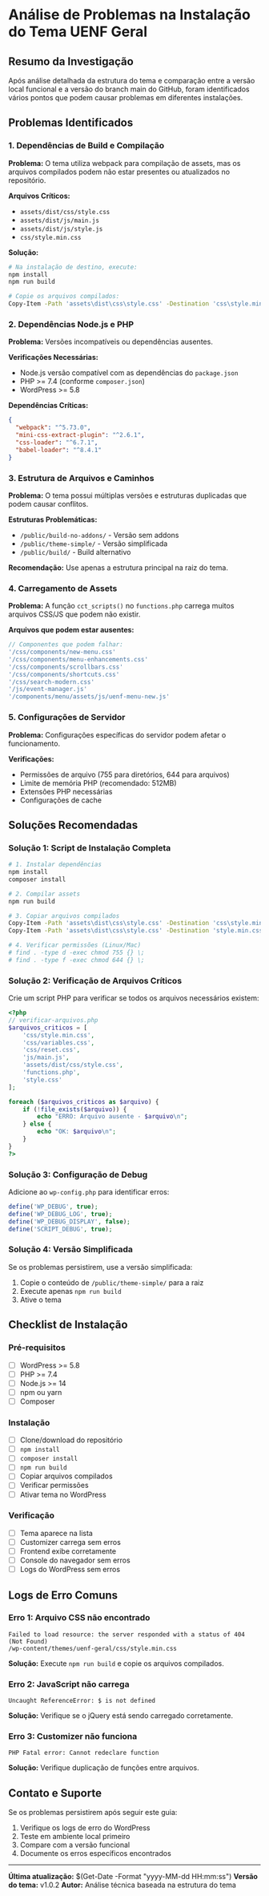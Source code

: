 # Análise de Problemas na Instalação do Tema UENF Geral

## Resumo da Investigação

Após análise detalhada da estrutura do tema e comparação entre a versão local funcional e a versão do branch main do GitHub, foram identificados vários pontos que podem causar problemas em diferentes instalações.

## Problemas Identificados

### 1. **Dependências de Build e Compilação**

**Problema:** O tema utiliza webpack para compilação de assets, mas os arquivos compilados podem não estar presentes ou atualizados no repositório.

**Arquivos Críticos:**
- `assets/dist/css/style.css`
- `assets/dist/js/main.js`
- `assets/dist/js/style.js`
- `css/style.min.css`

**Solução:**
```bash
# Na instalação de destino, execute:
npm install
npm run build

# Copie os arquivos compilados:
Copy-Item -Path 'assets\dist\css\style.css' -Destination 'css\style.min.css' -Force
```

### 2. **Dependências Node.js e PHP**

**Problema:** Versões incompatíveis ou dependências ausentes.

**Verificações Necessárias:**
- Node.js versão compatível com as dependências do `package.json`
- PHP >= 7.4 (conforme `composer.json`)
- WordPress >= 5.8

**Dependências Críticas:**
```json
{
  "webpack": "^5.73.0",
  "mini-css-extract-plugin": "^2.6.1",
  "css-loader": "^6.7.1",
  "babel-loader": "^8.4.1"
}
```

### 3. **Estrutura de Arquivos e Caminhos**

**Problema:** O tema possui múltiplas versões e estruturas duplicadas que podem causar conflitos.

**Estruturas Problemáticas:**
- `/public/build-no-addons/` - Versão sem addons
- `/public/theme-simple/` - Versão simplificada
- `/public/build/` - Build alternativo

**Recomendação:** Use apenas a estrutura principal na raiz do tema.

### 4. **Carregamento de Assets**

**Problema:** A função `cct_scripts()` no `functions.php` carrega muitos arquivos CSS/JS que podem não existir.

**Arquivos que podem estar ausentes:**
```php
// Componentes que podem falhar:
'/css/components/new-menu.css'
'/css/components/menu-enhancements.css'
'/css/components/scrollbars.css'
'/css/components/shortcuts.css'
'/css/search-modern.css'
'/js/event-manager.js'
'/components/menu/assets/js/uenf-menu-new.js'
```

### 5. **Configurações de Servidor**

**Problema:** Configurações específicas do servidor podem afetar o funcionamento.

**Verificações:**
- Permissões de arquivo (755 para diretórios, 644 para arquivos)
- Limite de memória PHP (recomendado: 512MB)
- Extensões PHP necessárias
- Configurações de cache

## Soluções Recomendadas

### Solução 1: Script de Instalação Completa

```bash
# 1. Instalar dependências
npm install
composer install

# 2. Compilar assets
npm run build

# 3. Copiar arquivos compilados
Copy-Item -Path 'assets\dist\css\style.css' -Destination 'css\style.min.css' -Force
Copy-Item -Path 'assets\dist\css\style.css' -Destination 'style.min.css' -Force

# 4. Verificar permissões (Linux/Mac)
# find . -type d -exec chmod 755 {} \;
# find . -type f -exec chmod 644 {} \;
```

### Solução 2: Verificação de Arquivos Críticos

Crie um script PHP para verificar se todos os arquivos necessários existem:

```php
<?php
// verificar-arquivos.php
$arquivos_criticos = [
    'css/style.min.css',
    'css/variables.css',
    'css/reset.css',
    'js/main.js',
    'assets/dist/css/style.css',
    'functions.php',
    'style.css'
];

foreach ($arquivos_criticos as $arquivo) {
    if (!file_exists($arquivo)) {
        echo "ERRO: Arquivo ausente - $arquivo\n";
    } else {
        echo "OK: $arquivo\n";
    }
}
?>
```

### Solução 3: Configuração de Debug

Adicione ao `wp-config.php` para identificar erros:

```php
define('WP_DEBUG', true);
define('WP_DEBUG_LOG', true);
define('WP_DEBUG_DISPLAY', false);
define('SCRIPT_DEBUG', true);
```

### Solução 4: Versão Simplificada

Se os problemas persistirem, use a versão simplificada:

1. Copie o conteúdo de `/public/theme-simple/` para a raiz
2. Execute apenas `npm run build`
3. Ative o tema

## Checklist de Instalação

### Pré-requisitos
- [ ] WordPress >= 5.8
- [ ] PHP >= 7.4
- [ ] Node.js >= 14
- [ ] npm ou yarn
- [ ] Composer

### Instalação
- [ ] Clone/download do repositório
- [ ] `npm install`
- [ ] `composer install`
- [ ] `npm run build`
- [ ] Copiar arquivos compilados
- [ ] Verificar permissões
- [ ] Ativar tema no WordPress

### Verificação
- [ ] Tema aparece na lista
- [ ] Customizer carrega sem erros
- [ ] Frontend exibe corretamente
- [ ] Console do navegador sem erros
- [ ] Logs do WordPress sem erros

## Logs de Erro Comuns

### Erro 1: Arquivo CSS não encontrado
```
Failed to load resource: the server responded with a status of 404 (Not Found)
/wp-content/themes/uenf-geral/css/style.min.css
```
**Solução:** Execute `npm run build` e copie os arquivos compilados.

### Erro 2: JavaScript não carrega
```
Uncaught ReferenceError: $ is not defined
```
**Solução:** Verifique se o jQuery está sendo carregado corretamente.

### Erro 3: Customizer não funciona
```
PHP Fatal error: Cannot redeclare function
```
**Solução:** Verifique duplicação de funções entre arquivos.

## Contato e Suporte

Se os problemas persistirem após seguir este guia:

1. Verifique os logs de erro do WordPress
2. Teste em ambiente local primeiro
3. Compare com a versão funcional
4. Documente os erros específicos encontrados

---

**Última atualização:** $(Get-Date -Format "yyyy-MM-dd HH:mm:ss")
**Versão do tema:** v1.0.2
**Autor:** Análise técnica baseada na estrutura do tema